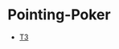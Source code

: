 # Pointing-Poker
- [ТЗ](https://github.com/rolling-scopes-school/tasks/blob/master/tasks/react/pointing-poker.md)